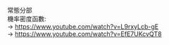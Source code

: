 
常態分部  
機率密度函數:  
-> https://www.youtube.com/watch?v=L9rxyLcb-gE    
-> https://www.youtube.com/watch?v=EfE7UKcvQT8   



